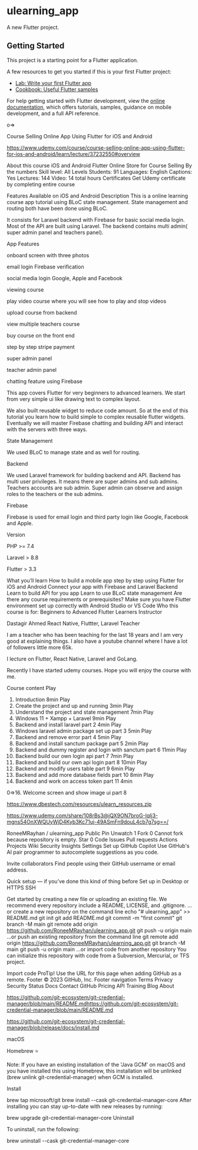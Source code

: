 # ulearning_app

A new Flutter project.

## Getting Started

This project is a starting point for a Flutter application.

A few resources to get you started if this is your first Flutter project:

- [Lab: Write your first Flutter app](https://docs.flutter.dev/get-started/codelab)
- [Cookbook: Useful Flutter samples](https://docs.flutter.dev/cookbook)

For help getting started with Flutter development, view the
[online documentation](https://docs.flutter.dev/), which offers tutorials,
samples, guidance on mobile development, and a full API
reference.


o=> 

Course Selling Online App Using Flutter for iOS and Android

https://www.udemy.com/course/course-selling-online-app-using-flutter-for-ios-and-android/learn/lecture/37232550#overview

About this course
iOS and Android Flutter Online Store for Course Selling
By the numbers
Skill level: All Levels
Students: 91
Languages: English
Captions: Yes
Lectures: 144
Video: 14 total hours
Certificates
Get Udemy certificate by completing entire course

Features
Available on iOS and Android
Description
This is a online learning course app tutorial using BLoC state management. State management and routing both have been done using BLoC.

It consists for Laravel backend with Firebase for basic social media login. Most of the API are built using Laravel. The backend contains multi admin( super admin panel and teachers panel).

App Features

onboard screen with three photos

email login Firebase verification

social media login Google, Apple and Facebook

viewing course

play video course where you will see how to play and stop videos

upload course from backend

view multiple teachers course

buy course on the front end

step by step stripe payment

super admin panel

teacher admin panel

chatting feature using Firebase



This app covers Flutter for very beginners to advanced learners. We start from very simple ui like drawing text to complex layout.

We also built reusable widget to reduce code amount. So at the end of this tutorial you learn how to build simple to complex reusable flutter widgets. Eventually we will master Firebase chatting and building API and interact with the servers with three ways.



State Management

We used BLoC to manage state and as well for routing.

Backend

We used Laravel framework for building backend and API. Backend has multi user privileges. It means there are super admins and sub admins. Teachers accounts are sub admin. Super admin can observe and assign roles to the teachers or the sub admins.

Firebase

Firebase is used for email login and third party login like Google, Facebook and Apple.

Version

PHP >= 7.4

Laravel > 8.8

Flutter > 3.3

What you’ll learn
How to build a mobile app step by step using Flutter for iOS and Android
Connect your app with Firebase and Laravel Backend
Learn to build API for you app
Learn to use BLoC state management
Are there any course requirements or prerequisites?
Make sure you have Flutter environment set up correctly with Android Studio or VS Code
Who this course is for:
Beginners to Advanced Flutter Learners
Instructor

Dastagir Ahmed
React Native, Fluttter, Laravel Teacher

I am a teacher who has been teaching for the last 18 years and I am very good at explaining things. I also have a youtube channel where I have a lot of followers little more 65k.

I lecture on Flutter, React Native, Laravel and GoLang.

Recently I have started udemy courses. Hope you will enjoy the course with me.


Course content
Play
1. Introduction
   8min
   Play
2. Create the project and up and running
   3min
   Play
3. Understand the project and state management
   7min
   Play
4. Windows 11 + Xampp + Laravel
   9min
   Play
5. Backend and install laravel part 2
   4min
   Play
6. Windows laravel admin package set up part 3
   5min
   Play
7. Backend and remove error part 4
   5min
   Play
8. Backend and install sanctum package part 5
   2min
   Play
9. Backend and dummy register and login with sanctum part 6
   11min
   Play
10. Backend build our own login api part 7
    7min
    Play
11. Backend and build our own api login part 8
    10min
    Play
12. Backend and modify users table part 9
    6min
    Play
13. Backend and add more database fields part 10
    8min
    Play
14. Backend and work on access token part 11
    4min




0=>16. Welcome screen and show image ui part 8

https://www.dbestech.com/resources/ulearn_resources.zip

https://www.udemy.com/share/108rBs3@iQX9ON7broG-Iqlj3-mgns54OnXWQUyWjD4Kyb3Kc71uj-49ASmFn9douL4cb7g7sg==/

RoneeMRayhan
/
ulearning_app
Public
Pin
Unwatch 1
Fork 0 Cannot fork because repository is empty.
Star 0
Code
Issues
Pull requests
Actions
Projects
Wiki
Security
Insights
Settings
Set up GitHub Copilot
Use GitHub's AI pair programmer to autocomplete suggestions as you code.

Invite collaborators
Find people using their GitHub username or email address.

Quick setup — if you’ve done this kind of thing before
Set up in Desktop	or
HTTPS
SSH

Get started by creating a new file or uploading an existing file. We recommend every repository include a README, LICENSE, and .gitignore.
…or create a new repository on the command line
echo "# ulearning_app" >> README.md
git init
git add README.md
git commit -m "first commit"
git branch -M main
git remote add origin https://github.com/RoneeMRayhan/ulearning_app.git
git push -u origin main
…or push an existing repository from the command line
git remote add origin https://github.com/RoneeMRayhan/ulearning_app.git
git branch -M main
git push -u origin main
…or import code from another repository
You can initialize this repository with code from a Subversion, Mercurial, or TFS project.

Import code
ProTip! Use the URL for this page when adding GitHub as a remote.
Footer
© 2023 GitHub, Inc.
Footer navigation
Terms
Privacy
Security
Status
Docs
Contact GitHub
Pricing
API
Training
Blog
About

https://github.com/git-ecosystem/git-credential-manager/blob/main/README.mdhttps://github.com/git-ecosystem/git-credential-manager/blob/main/README.md

https://github.com/git-ecosystem/git-credential-manager/blob/release/docs/install.md

macOS

Homebrew ⭐

Note: If you have an existing installation of the 'Java GCM' on macOS and you have installed this using Homebrew, this installation will be unlinked (brew unlink git-credential-manager) when GCM is installed.

Install

brew tap microsoft/git
brew install --cask git-credential-manager-core
After installing you can stay up-to-date with new releases by running:

brew upgrade git-credential-manager-core
Uninstall

To uninstall, run the following:

brew uninstall --cask git-credential-manager-core

